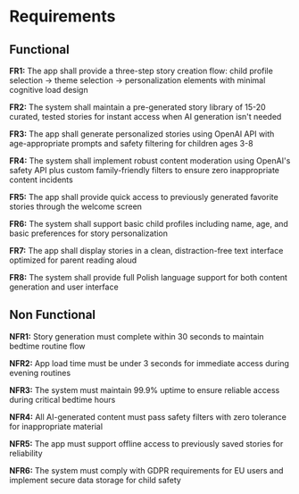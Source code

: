 # Requirements

## Functional

**FR1:** The app shall provide a three-step story creation flow: child profile selection → theme selection → personalization elements with minimal cognitive load design

**FR2:** The system shall maintain a pre-generated story library of 15-20 curated, tested stories for instant access when AI generation isn't needed

**FR3:** The app shall generate personalized stories using OpenAI API with age-appropriate prompts and safety filtering for children ages 3-8

**FR4:** The system shall implement robust content moderation using OpenAI's safety API plus custom family-friendly filters to ensure zero inappropriate content incidents

**FR5:** The app shall provide quick access to previously generated favorite stories through the welcome screen

**FR6:** The system shall support basic child profiles including name, age, and basic preferences for story personalization

**FR7:** The app shall display stories in a clean, distraction-free text interface optimized for parent reading aloud

**FR8:** The system shall provide full Polish language support for both content generation and user interface

## Non Functional

**NFR1:** Story generation must complete within 30 seconds to maintain bedtime routine flow

**NFR2:** App load time must be under 3 seconds for immediate access during evening routines

**NFR3:** The system must maintain 99.9% uptime to ensure reliable access during critical bedtime hours

**NFR4:** All AI-generated content must pass safety filters with zero tolerance for inappropriate material

**NFR5:** The app must support offline access to previously saved stories for reliability

**NFR6:** The system must comply with GDPR requirements for EU users and implement secure data storage for child safety
